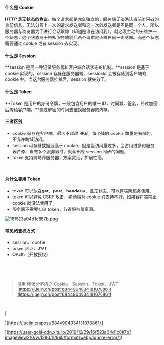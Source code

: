 #### 什么是 Cookie

**HTTP 是无状态的协议**，每个请求都是完全独立的，服务端无法确认当前访问者的身份信息，无法分辨上一次的请求发送者和这一次的发送者是不是同一个人。所以服务器与浏览器为了进行会话跟踪（知道是谁在访问我），就必须主动的去维护一个状态，这个状态用于告知服务端前后两个请求是否来自同一浏览器。而这个状态需要通过 cookie 或者 session 去实现。
​

#### 什么是 Session

**session 是另一种记录服务器和客户端会话状态的机制。**session 是基于 cookie 实现的，session 存储在服务器端，sessionId 会被存储到客户端的 cookie 中。当这台服务器挂掉后，session 就失效了。

#### 什么是 Token

**Token 是用户的身份令牌，一般包含用户的唯一 ID，时间戳，签名，经过加密后传给客户端。**通过解密的时间去置换服务器的内存。
​

#### 三者区别

- cookie 保存在客户端，最大不超过 4KB，每个域的 cookie 数量是有限的，不允许跨域访问。
- session 可存储数据远高于 cookie，但是当访问量过多，会占用过多的服务器资源。当有多个服务器时，就会出现 session 同步的问题。
- token 支持跨站跨服务器，方案灵活，扩展性高。

​

#### 为什么要用 Token

- token 可以放在**get**，**post**，**header**中，且无状态，可以跨端跨服务使用。
- token 可以避免 CSRF 攻击，移动端对 cookie 的支持不好，如果客户端禁止 cookie 就没法使用了。
- 服务器不需要存储 token，节省服务器资源。

![16f523a04d1c887b.png](https://cdn.nlark.com/yuque/0/2021/png/394019/1624261140143-0382cee2-c77a-4c6d-8c0c-6230870ed94c.png#clientId=u4193ec70-9089-4&from=ui&id=u05ac8d62&margin=%5Bobject%20Object%5D&name=16f523a04d1c887b.png&originHeight=856&originWidth=1280&originalType=binary&ratio=2&size=285503&status=done&style=none&taskId=u6925c4c2-6e6b-4bdf-9e7e-ca885cb1adc)

#### 常见的鉴权方式

- session、cookie
- token 验证、JWT
- OAuth（开放授权）

​

​

> 引用
> 傻傻分不清之 Cookie、Session、Token、JWT [https://juejin.cn/post/6844904034181070861](https://juejin.cn/post/6844904034181070861)

​

[

](https://juejin.cn/post/6844904034181070861)
[

](https://user-gold-cdn.xitu.io/2019/12/29/16f523a04d1c887b?imageView2/0/w/1280/h/960/format/webp/ignore-error/1)
